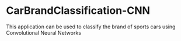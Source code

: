 # CarBrandClassification-CNN



This application can be used to classify the brand of sports cars using Convolutional Neural Networks
